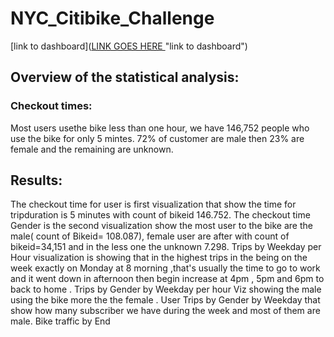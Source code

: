 # NYC_Citibike_Challenge
[link to dashboard]([LINK GOES HERE ](https://public.tableau.com/views/Challenge_15_16826302682300/Citibike_Challenge?:language=en-US&publish=yes&:display_count=n&:origin=viz_share_link)"link to dashboard")
## Overview of the statistical analysis:
### Checkout times: 
Most users usethe bike less than one hour, we have 146,752 people who use the bike for only 5 mintes.
72% of customer are male then 23% are female and the remaining are unknown.
## Results:
The checkout time for user is first visualization that show  the time for tripduration is 5 minutes with count of bikeid 146.752.
The checkout time Gender is the second visualization show the most user to the bike are  the male( count of Bikeid= 108.087), female user are after with count of bikeid=34,151 and in the less one the unknown  7.298.
Trips by Weekday per Hour visualization is showing that in the highest trips in the being on the week exactly on Monday at 8 morning ,that's usually the time to go to work and it went down in afternoon then begin increase at 4pm , 5pm and 6pm to back to home .
Trips by Gender by Weekday per hour Viz showing the male using the bike more the the female  .
User Trips by Gender by Weekday that  show how many subscriber we have during the week and most of them  are male.
Bike traffic by End 
